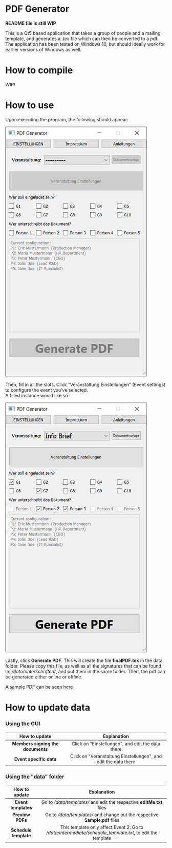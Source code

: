 # PDF Generator
**README file is still WIP**

This is a Qt5 based application that takes a group of people and a mailing template, and generates a *.tex* file which can then be converted to a pdf.  
The application has been tested on Windows 10, but should ideally work for earlier versions of Windows as well.

# How to compile
WIP!

# How to use
Upon executing the program, the following should appear:

![Main Window Screenshot](/data/other/main_window.png)

Then, fill in all the slots. Click "Veranstaltung Einstellungen" (Event settings) to configure the event you've selected.  
A filled instance would like so:

![Main Window Filled Screenshot](/data/other/main_window_filled.png)

Lastly, click **Generate PDF**. This will create the file **finalPDF.tex** in the data folder. Please copy this file, as well as all the signatures that can be found in: *<application directory>/data/unterschriften/*, and put them in the same folder. Then, the pdf can be generated either online or offline.
  
A sample PDF can be seen [here](/data/other/example_pdf.pdf "Example PDF")

# How to update data
### Using the GUI
| How to update        | Explanation   |
| :-------------: |:-------------:|
| **Members signing the documents** | Click on "Einstellungen", and edit the data there |
| **Event specific data** | Click on "Veranstaltung Einstellungen", and edit the data there |

### Using the "data" folder
| How to update        | Explanation   |
| :-------------: |:-------------:|
| **Event templates** | Go to */data/templates/* and edit the respective **editMe.txt** files |
| **Preview PDFs** | Go to */data/templates/* and change out the respective **Sample.pdf** files |
| **Schedule template** | This template only affect Event 2. Go to */data/intermediate/schedule_template.txt*, to edit the template |
